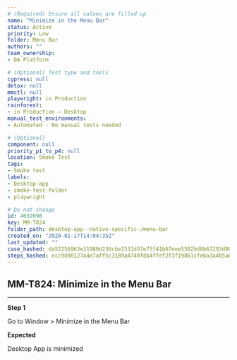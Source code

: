 ```yaml
---
# (Required) Ensure all values are filled up
name: "Minimize in the Menu Bar"
status: Active
priority: Low
folder: Menu Bar
authors: ""
team_ownership: 
- QA Platform

# (Optional) Test type and tools
cypress: null
detox: null
mmctl: null
playwright: in Production
rainforest: 
- in Production — Desktop
manual_test_environments: 
- Automated - No manual tests needed

# (Optional)
component: null
priority_p1_to_p4: null
location: Smoke Test
tags: 
- Smoke test
labels: 
- Desktop-app
- smoke-test-folder
- playwright

# Do not change
id: 4032098
key: MM-T824
folder_path: desktop-app--native-specific-/menu-bar
created_on: "2020-01-17T14:04:35Z"
last_updated: ""
case_hashed: da52256963e31980d236cbe2531d37e75f41b67eee5502bd8b67293d88e08150ff85c1e94bd98b9a8594f491fc5fced0
steps_hashed: ecc9d90127a4e7aff5c3189a4740fdb4ffef2f3f19861cfeba3a4b5ab343faefdcf69f2a4f068bd39c32ce437c7b82d7
---
```


## MM-T824: Minimize in the Menu Bar

---

**Step 1**

Go to Window > Minimize in the Menu Bar

**Expected**

Desktop App is minimized
